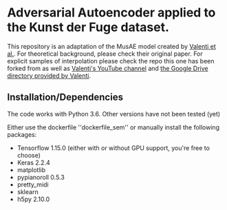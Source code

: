 # Adversarial Autoencoder applied to the Kunst der Fuge dataset.

This repository is an adaptation of the MusAE model created by [Valenti et al.](https://arxiv.org/abs/2001.05494). For theoretical background, please check their original paper.
For explicit samples of interpolation please check the repo this one has been forked from as well as [Valenti's YouTube channel](https://www.youtube.com/playlist?list=PLxrPCQsIK9XVVpTIun9meuPcOdWaG-aSg) and [the Google Drive directory provided by Valenti](https://drive.google.com/open?id=1fr16B2MGVAtyk3W4D3SgI2Z983lKCE2U).

## Installation/Dependencies

The code works with Python 3.6. Other versions have not been tested (yet)

Either use the dockerfile ''dockerfile_sem'' or manually install the following packages:
- Tensorflow 1.15.0 (either with or without GPU support, you're free to choose)
- Keras 2.2.4
- matplotlib
- pypianoroll 0.5.3
- pretty_midi
- sklearn
- h5py 2.10.0
